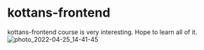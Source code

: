 # kottans-frontend
kottans-frontend course is very interesting. Hope to learn all of it.
![photo_2022-04-25_14-41-45](https://user-images.githubusercontent.com/108359729/182030283-721c41a6-e303-414f-aa4e-092867fc79bb.jpg)

